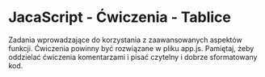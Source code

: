 # JacaScript - Ćwiczenia - Tablice

Zadania wprowadzające do korzystania z zaawansowanych aspektów funkcji. 
Ćwiczenia powinny być rozwiązane w pliku app.js. 
Pamiętaj, żeby oddzielać ćwiczenia komentarzami i pisać czytelny i dobrze sformatowany kod. 